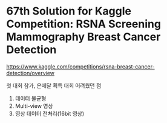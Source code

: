 # 67th Solution for Kaggle Competition: RSNA Screening Mammography Breast Cancer Detection

https://www.kaggle.com/competitions/rsna-breast-cancer-detection/overview

첫 대회 참가, 은메달 획득
대회 어려웠던 점
1. 데이터 불균형
2. Multi-view 영상
3. 영상 데이터 전처리(16bit 영상)